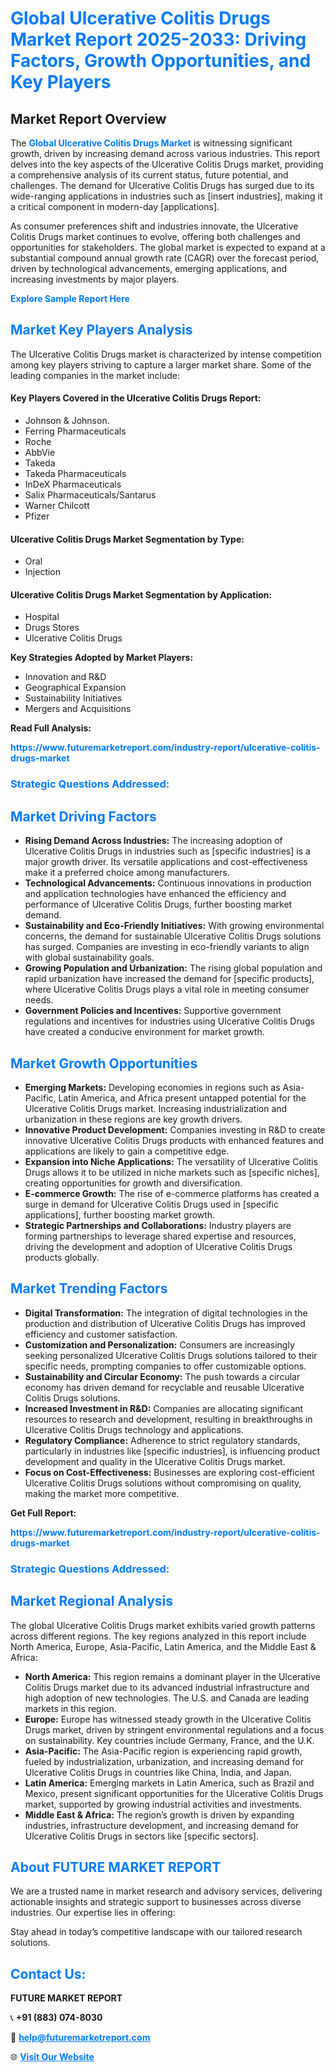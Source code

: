 <h1 style="color: #007BFF;">Global Ulcerative Colitis Drugs Market Report 2025-2033: Driving Factors, Growth Opportunities, and Key Players</h1>

<section id="overview">
<h2>Market Report Overview</h2>
<p>The <a href="https://www.futuremarketreport.com/industry-report/ulcerative-colitis-drugs-market" style="color: #007BFF; text-decoration: none;"><strong>Global Ulcerative Colitis Drugs Market</strong></a> is witnessing significant growth, driven by increasing demand across various industries. This report delves into the key aspects of the Ulcerative Colitis Drugs market, providing a comprehensive analysis of its current status, future potential, and challenges. The demand for Ulcerative Colitis Drugs has surged due to its wide-ranging applications in industries such as [insert industries], making it a critical component in modern-day [applications].</p>
<p>As consumer preferences shift and industries innovate, the Ulcerative Colitis Drugs market continues to evolve, offering both challenges and opportunities for stakeholders. The global market is expected to expand at a substantial compound annual growth rate (CAGR) over the forecast period, driven by technological advancements, emerging applications, and increasing investments by major players.</p>
</section>

<section id="overview">
<p><a href="https://www.futuremarketreport.com/request-sample/reportId=122608" style="color: #007BFF; text-decoration: none;"><strong>Explore Sample Report Here</strong></a></p>
</section>

<section id="key-players">
<h2 style="color: #007BFF;">Market Key Players Analysis</h2>
<p>The Ulcerative Colitis Drugs market is characterized by intense competition among key players striving to capture a larger market share. Some of the leading companies in the market include:</p>
<h4>Key Players Covered in the Ulcerative Colitis Drugs Report:</h4>
<ul><li>Johnson &amp; Johnson.</li><li>Ferring Pharmaceuticals</li><li>Roche</li><li>AbbVie</li><li>Takeda</li><li>Takeda Pharmaceuticals</li><li>InDeX Pharmaceuticals</li><li>Salix Pharmaceuticals/Santarus</li><li>Warner Chilcott</li><li>Pfizer</li></ul>
<h4>Ulcerative Colitis Drugs Market Segmentation by Type:</h4>
<ul><li>Oral</li><li>Injection</li></ul>

<h4>Ulcerative Colitis Drugs Market Segmentation by Application:</h4>
<ul><li>Hospital</li><li>Drugs Stores</li><li>Ulcerative Colitis Drugs</li></ul>
<p><strong>Key Strategies Adopted by Market Players:</strong></p>
<ul>
<li>Innovation and R&D</li>
<li>Geographical Expansion</li>
<li>Sustainability Initiatives</li>
<li>Mergers and Acquisitions</li>
</ul>
</section>

<section>
<p><strong>Read Full Analysis: </strong></p><a href="https://www.futuremarketreport.com/industry-report/ulcerative-colitis-drugs-market" style="color: #007BFF; text-decoration: none;"><strong>https://www.futuremarketreport.com/industry-report/ulcerative-colitis-drugs-market</strong></a>
<h3 style="color: #007BFF;">Strategic Questions Addressed:</h3>
</section>

<section id="driving-factors">
<h2 style="color: #007BFF;">Market Driving Factors</h2>
<ul>
<li><strong>Rising Demand Across Industries:</strong> The increasing adoption of Ulcerative Colitis Drugs in industries such as [specific industries] is a major growth driver. Its versatile applications and cost-effectiveness make it a preferred choice among manufacturers.</li>
<li><strong>Technological Advancements:</strong> Continuous innovations in production and application technologies have enhanced the efficiency and performance of Ulcerative Colitis Drugs, further boosting market demand.</li>
<li><strong>Sustainability and Eco-Friendly Initiatives:</strong> With growing environmental concerns, the demand for sustainable Ulcerative Colitis Drugs solutions has surged. Companies are investing in eco-friendly variants to align with global sustainability goals.</li>
<li><strong>Growing Population and Urbanization:</strong> The rising global population and rapid urbanization have increased the demand for [specific products], where Ulcerative Colitis Drugs plays a vital role in meeting consumer needs.</li>
<li><strong>Government Policies and Incentives:</strong> Supportive government regulations and incentives for industries using Ulcerative Colitis Drugs have created a conducive environment for market growth.</li>
</ul>
</section>

<section id="growth-opportunities">
<h2 style="color: #007BFF;">Market Growth Opportunities</h2>
<ul>
<li><strong>Emerging Markets:</strong> Developing economies in regions such as Asia-Pacific, Latin America, and Africa present untapped potential for the Ulcerative Colitis Drugs market. Increasing industrialization and urbanization in these regions are key growth drivers.</li>
<li><strong>Innovative Product Development:</strong> Companies investing in R&D to create innovative Ulcerative Colitis Drugs products with enhanced features and applications are likely to gain a competitive edge.</li>
<li><strong>Expansion into Niche Applications:</strong> The versatility of Ulcerative Colitis Drugs allows it to be utilized in niche markets such as [specific niches], creating opportunities for growth and diversification.</li>
<li><strong>E-commerce Growth:</strong> The rise of e-commerce platforms has created a surge in demand for Ulcerative Colitis Drugs used in [specific applications], further boosting market growth.</li>
<li><strong>Strategic Partnerships and Collaborations:</strong> Industry players are forming partnerships to leverage shared expertise and resources, driving the development and adoption of Ulcerative Colitis Drugs products globally.</li>
</ul>
</section>

<section id="trending-factors">
<h2 style="color: #007BFF;">Market Trending Factors</h2>
<ul>
<li><strong>Digital Transformation:</strong> The integration of digital technologies in the production and distribution of Ulcerative Colitis Drugs has improved efficiency and customer satisfaction.</li>
<li><strong>Customization and Personalization:</strong> Consumers are increasingly seeking personalized Ulcerative Colitis Drugs solutions tailored to their specific needs, prompting companies to offer customizable options.</li>
<li><strong>Sustainability and Circular Economy:</strong> The push towards a circular economy has driven demand for recyclable and reusable Ulcerative Colitis Drugs solutions.</li>
<li><strong>Increased Investment in R&D:</strong> Companies are allocating significant resources to research and development, resulting in breakthroughs in Ulcerative Colitis Drugs technology and applications.</li>
<li><strong>Regulatory Compliance:</strong> Adherence to strict regulatory standards, particularly in industries like [specific industries], is influencing product development and quality in the Ulcerative Colitis Drugs market.</li>
<li><strong>Focus on Cost-Effectiveness:</strong> Businesses are exploring cost-efficient Ulcerative Colitis Drugs solutions without compromising on quality, making the market more competitive.</li>
</ul>
</section>

<section>
<p><strong>Get Full Report: </strong></p><a href="https://www.futuremarketreport.com/industry-report/ulcerative-colitis-drugs-market" style="color: #007BFF; text-decoration: none;"><strong>https://www.futuremarketreport.com/industry-report/ulcerative-colitis-drugs-market</strong></a>
<h3 style="color: #007BFF;">Strategic Questions Addressed:</h3>
</section>


<section id="regional-analysis">
<h2 style="color: #007BFF;">Market Regional Analysis</h2>
<p>The global Ulcerative Colitis Drugs market exhibits varied growth patterns across different regions. The key regions analyzed in this report include North America, Europe, Asia-Pacific, Latin America, and the Middle East & Africa:</p>
<ul>
<li><strong>North America:</strong> This region remains a dominant player in the Ulcerative Colitis Drugs market due to its advanced industrial infrastructure and high adoption of new technologies. The U.S. and Canada are leading markets in this region.</li>
<li><strong>Europe:</strong> Europe has witnessed steady growth in the Ulcerative Colitis Drugs market, driven by stringent environmental regulations and a focus on sustainability. Key countries include Germany, France, and the U.K.</li>
<li><strong>Asia-Pacific:</strong> The Asia-Pacific region is experiencing rapid growth, fueled by industrialization, urbanization, and increasing demand for Ulcerative Colitis Drugs in countries like China, India, and Japan.</li>
<li><strong>Latin America:</strong> Emerging markets in Latin America, such as Brazil and Mexico, present significant opportunities for the Ulcerative Colitis Drugs market, supported by growing industrial activities and investments.</li>
<li><strong>Middle East & Africa:</strong> The region’s growth is driven by expanding industries, infrastructure development, and increasing demand for Ulcerative Colitis Drugs in sectors like [specific sectors].</li>
</ul>
</section>

<footer>
<h2 style="color: #007BFF;">About FUTURE MARKET REPORT</h2>
<p>We are a trusted name in market research and advisory services, delivering actionable insights and strategic support to businesses across diverse industries. Our expertise lies in offering:</p>

<p>Stay ahead in today’s competitive landscape with our tailored research solutions.</p>

<h2 style="color: #007BFF;">Contact Us:</h2>
<p><strong>FUTURE MARKET REPORT</strong></p>
<p>📞 <strong>+91 (883) 074-8030</strong></p>
<p>📧 <strong><a href="mailto:help@futuremarketreport.com" style="color: #007BFF;">help@futuremarketreport.com</a></strong></p>
<p>🌐 <strong><a href="https://www.futuremarketreport.com/" style="color: #007BFF;">Visit Our Website</a></strong></p>
</footer>